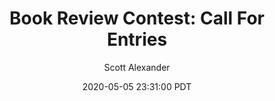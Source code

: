 ---
layout: podcast
title: "Book Review Contest: Call For Entries"
author: Scott Alexander
description: https://slatestarcodex.com/2020/05/05/book-review-contest-call-for-entries/
date: 2020-05-05 23:31:00 PDT
length: 795097
duration: 199
guid: book-review-contest-call-for-entries
---